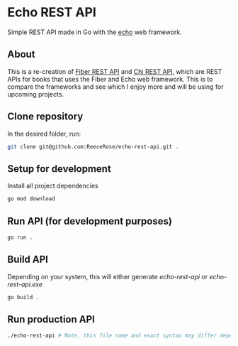# Echo REST API

Simple REST API made in Go with the [echo](https://github.com/labstack/echo) web framework.

## About

This is a re-creation of [Fiber REST API](https://github.com/ReeceRose/fiber-rest-api) and [Chi REST API](https://github.com/ReeceRose/chi-rest-api), which are REST APIs for books that uses the Fiber and Echo web framework. This is to compare the frameworks and see which I enjoy more and will be using for upcoming projects.

## Clone repository

In the desired folder, run:

```bash
git clone git@github.com:ReeceRose/echo-rest-api.git .
```

## Setup for development

Install all project dependencies

```bash
go mod download
```

## Run API (for development purposes)

```bash
go run .
```

## Build API

Depending on your system, this will either generate _echo-rest-api_ or _echo-rest-api.exe_

```bash
go build .
```

## Run production API

```bash
./echo-rest-api # Note, this file name and exact syntax may differ depending on your system. This is simply and example.
```
